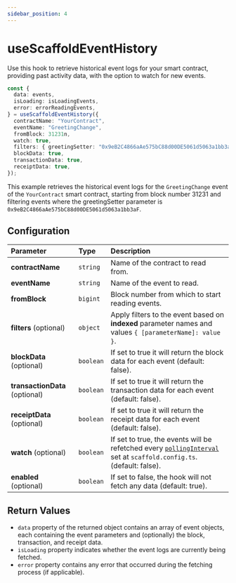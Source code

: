 ```yaml
---
sidebar_position: 4
---
```


# useScaffoldEventHistory

Use this hook to retrieve historical event logs for your smart contract, providing past activity data, with the option to watch for new events.

```ts
const {
  data: events,
  isLoading: isLoadingEvents,
  error: errorReadingEvents,
} = useScaffoldEventHistory({
  contractName: "YourContract",
  eventName: "GreetingChange",
  fromBlock: 31231n,
  watch: true,
  filters: { greetingSetter: "0x9eB2C4866aAe575bC88d00DE5061d5063a1bb3aF" },
  blockData: true,
  transactionData: true,
  receiptData: true,
});
```

This example retrieves the historical event logs for the `GreetingChange` event of the `YourContract` smart contract, starting from block number 31231 and filtering events where the greetingSetter parameter is `0x9eB2C4866aAe575bC88d00DE5061d5063a1bb3aF`.

## Configuration

| Parameter                      | Type      | Description                                                                                                                                                           |
| :----------------------------- | :-------- | :-------------------------------------------------------------------------------------------------------------------------------------------------------------------- |
| **contractName**               | `string`  | Name of the contract to read from.                                                                                                                                    |
| **eventName**                  | `string`  | Name of the event to read.                                                                                                                                            |
| **fromBlock**                  | `bigint`  | Block number from which to start reading events.                                                                                                                      |
| **filters** (optional)         | `object`  | Apply filters to the event based on **indexed** parameter names and values `{ [parameterName]: value }`.                                                              |
| **blockData** (optional)       | `boolean` | If set to true it will return the block data for each event (default: false).                                                                                         |
| **transactionData** (optional) | `boolean` | If set to true it will return the transaction data for each event (default: false).                                                                                   |
| **receiptData** (optional)     | `boolean` | If set to true it will return the receipt data for each event (default: false).                                                                                       |
| **watch** (optional)           | `boolean` | If set to true, the events will be refetched every [`pollingInterval`](/deploying/deploy-nextjs-app#--pollinginterval) set at `scaffold.config.ts`. (default: false). |
| **enabled** (optional)         | `boolean` | If set to false, the hook will not fetch any data (default: true).                                                                                                    |

## Return Values

- `data` property of the returned object contains an array of event objects, each containing the event parameters and (optionally) the block, transaction, and receipt data.
- `isLoading` property indicates whether the event logs are currently being fetched.
- `error` property contains any error that occurred during the fetching process (if applicable).
